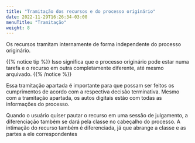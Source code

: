 ```yaml
---
title: "Tramitação dos recursos e do processo originário"
date: 2022-11-29T16:26:34-03:00
menuTitle: "Tramitação"
weight: 8
---
```


Os recursos tramitam internamente de forma independente do processo originário.

{{% notice tip %}}
Isso significa que o processo originário pode estar numa tarefa e o recurso em outra completamente diferente, até mesmo arquivado.
{{% /notice %}}

Essa tramitação apartada é importante para que possam ser feitos os cumprimentos de acordo com a respectiva decisão terminativa. Mesmo com a tramitação apartada, os autos digitais estão com todas as informações do processo. 

Quando o usuário quiser pautar o recurso em uma sessão de julgamento, a diferenciação também se dará pela classe no cabeçalho do processo. A intimação do recurso também é diferenciada, já que abrange a classe e as partes a ele correspondentes
